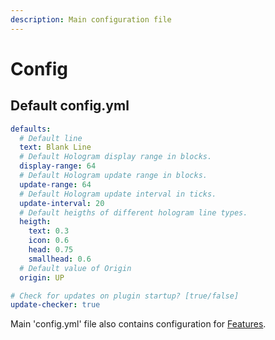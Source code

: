 ```yaml
---
description: Main configuration file
---
```


# Config

## Default config.yml

```yaml
defaults:
  # Default line
  text: Blank Line
  # Default Hologram display range in blocks.
  display-range: 64
  # Default Hologram update range in blocks.
  update-range: 64
  # Default Hologram update interval in ticks.
  update-interval: 20
  # Default heigths of different hologram line types.
  heigth:
    text: 0.3
    icon: 0.6
    head: 0.75
    smallhead: 0.6
  # Default value of Origin
  origin: UP

# Check for updates on plugin startup? [true/false]
update-checker: true
```

Main 'config.yml' file also contains configuration for [Features](features.md).
